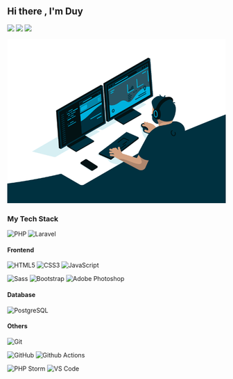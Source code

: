 ## Hi there , I'm Duy

<img src="https://raw.githubusercontent.com/MartinHeinz/MartinHeinz/master/wave.gif" width="30px"> 
<img src="https://raw.githubusercontent.com/MartinHeinz/MartinHeinz/master/wave.gif" width="30px"> 
<img src="https://raw.githubusercontent.com/MartinHeinz/MartinHeinz/master/wave.gif" width="30px">



![](./code.gif)

 
### My Tech Stack

![PHP](https://img.shields.io/badge/-PHP-007396?style=flat-square&logo=php&logoColor=ffffff)
![Laravel](https://img.shields.io/badge/-Laravel-white?style=flat-square&logo=laravel&logoColor=red)

<!-- ![Java](https://img.shields.io/badge/-Java-007396?style=flat-square&logo=java&logoColor=ffffff)
![Spring](https://img.shields.io/badge/-Spring-6DB33F?style=flat-square&logo=spring&logoColor=ffffff)
![Maven](https://img.shields.io/badge/-Maven-1565c0?style=flat-square&logo=apache-maven)
![Docker](https://img.shields.io/badge/-Docker-black?style=flat-square&logo=docker)
![NGINX](https://img.shields.io/badge/-NGINX-269539?style=flat-square&logo=nginx&logoColor=ffffff) -->

#### Frontend
![HTML5](https://img.shields.io/badge/-HTML5-%23E44D27?style=flat-square&logo=html5&logoColor=ffffff)
![CSS3](https://img.shields.io/badge/-CSS3-%231572B6?style=flat-square&logo=css3)
![JavaScript](https://img.shields.io/badge/-JavaScript-%23F7DF1C?style=flat-square&logo=javascript&logoColor=000000&labelColor=%23F7DF1C&color=%23FFCE5A)
<!-- ![Nodejs](https://img.shields.io/badge/-Nodejs-black?style=flat-square&logo=Node.js)
![React](https://img.shields.io/badge/-React-%23282C34?style=flat-square&logo=react) -->
![Sass](https://img.shields.io/badge/-Sass-%23CC6699?style=flat-square&logo=sass&logoColor=ffffff)
![Bootstrap](https://img.shields.io/badge/-CSS3-%231572B6?style=flat-square&logo=css3)
![Adobe Photoshop](https://img.shields.io/badge/-Abode%20Photoshop-26C9FF?style=flat-square&logo=adobe-photoshop&logoColor=ffffff)

#### Database
![PostgreSQL](https://img.shields.io/badge/-MySQL-336791?style=flat-square&logo=mysql&logoColor=ffffff)
<!-- ![Oracle Database](https://img.shields.io/badge/-Oracle-DD0031?style=flat-square&logo=oracle)
![MS SQL Server](https://img.shields.io/badge/-MS%20SQL%20Server-CC2927?style=flat-square&logo=microsoft-sql-server&logoColor=ffffff) -->

#### Others
![Git](https://img.shields.io/badge/-Git-%23F05032?style=flat-square&logo=git&logoColor=%23ffffff)
<!-- ![GitLab](https://img.shields.io/badge/-GitLab-FCA121?style=flat-square&logo=gitlab) -->
![GitHub](https://img.shields.io/badge/-GitHub-181717?style=flat-square&logo=github)
![Github Actions](https://img.shields.io/badge/-Github%20Actions-2088FF?style=flat-square&logo=github-actions&logoColor=ffffff)

<!-- ![IntelliJ IDEA](https://img.shields.io/badge/-IntelliJ%20IDEA-000000?style=flat-square&logo=intellij-idea&logoColor=ffffff) -->

![PHP Storm ](https://img.shields.io/badge/-PHPStorm-000000?style=flat-square&logo=intellij-idea&logoColor=ffffff)
![VS Code](https://img.shields.io/badge/-VS%20Code-007ACC?style=flat-square&logo=visual-studio-code&logoColor=ffffff)



<br>


<!-- <details>
  <summary style = "font-size:28px" > More </summary>
  


  
</details> -->
